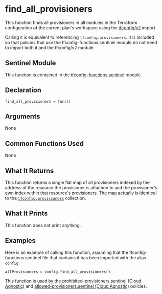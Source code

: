 # find_all_provisioners
This function finds all provisioners in all modules in the Terraform configuration of the current plan's workspace using the [tfconfig/v2](https://www.terraform.io/docs/cloud/sentinel/import/tfconfig-v2.html) import.

Calling it is equivalent to referencing `tfconfig.provisioners`. It is included so that policies that use the tfconfig-functions.sentinel module do not need to import both it and the tfconfig/v2 module.

## Sentinel Module
This function is contained in the [tfconfig-functions.sentinel](../../tfconfig-functions.sentinel) module.

## Declaration
`find_all_provisioners = func()`

## Arguments
None

## Common Functions Used
None

## What It Returns
This function returns a single flat map of all provisioners indexed by the address of the resource the provisioner is attached to and the provisioner's own index within that resource's provisioners. The map actually is identical to the [`tfconfig.provisioners`](https://www.terraform.io/docs/cloud/sentinel/import/tfconfig-v2.html#the-provisioners-collection) collection.

## What It Prints
This function does not print anything.

## Examples
Here is an example of calling this function, assuming that the tfconfig-functions.sentinel file that contains it has been imported with the alias `config`:
```
allProvisioners = config.find_all_provisioners()
```

This function is used by the [prohibited-provisioners.sentinel (Cloud Agnostic)](../../../cloud-agnostic/prohibited-provisioners.sentinel) and [allowed-provisioners.sentinel (Cloud Agnostic)](../../../cloud-agnostic/allowed-provisioners.sentinel) policies.
